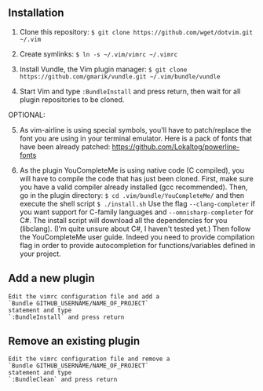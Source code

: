## Installation

1. Clone this repository:
   `$ git clone https://github.com/wget/dotvim.git ~/.vim`

2. Create symlinks:
   `$ ln -s ~/.vim/vimrc ~/.vimrc`

3. Install Vundle, the Vim plugin manager:
   `$ git clone https://github.com/gmarik/vundle.git ~/.vim/bundle/vundle`

4. Start Vim and type `:BundleInstall` and press return, then wait for all plugin repositories to be cloned.

OPTIONAL:

5. As vim-airline is using special symbols, you'll have to patch/replace the font you are using in your terminal emulator. Here is a pack of fonts that have been already patched: https://github.com/Lokaltog/powerline-fonts

6. As the plugin YouCompleteMe is using native code (C compiled), you will have to compile the code that has just been cloned. First, make sure you have a valid compiler already installed (gcc recommended). Then, go in the plugin directory:
   `$ cd .vim/bundle/YouCompleteMe/`
   and then execute the shell script 
   `$ ./install.sh`
   Use the flag `--clang-completer` if you want support for C-family languages and `--omnisharp-completer` for C#. The install script will download all the dependencies for you (libclang). (I'm quite unsure about C#, I haven't tested yet.)
   Then follow the YouCompleteMe user guide. Indeed you need to provide compilation flag in order to provide autocompletion for functions/variables defined in your project.

## Add a new plugin

    Edit the vimrc configuration file and add a 
    `Bundle GITHUB_USERNAME/NAME_OF_PROJECT`
    statement and type
    `:BundleInstall` and press return

## Remove an existing plugin

    Edit the vimrc configuration file and remove a 
    `Bundle GITHUB_USERNAME/NAME_OF_PROJECT`
    statement and type
    `:BundleClean` and press return
